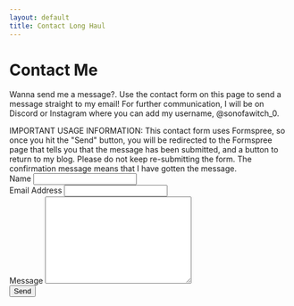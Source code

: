 ```yaml
---
layout: default
title: Contact Long Haul
---
```


<div id="contact">
  <h1 class="pageTitle">Contact Me</h1>
  <div class="contactContent">
    <p class="intro">Wanna send me a message?. Use the contact form on this page to send a message straight to my email! For further communication, I will be on Discord or Instagram where you can add my username, @sonofawitch_0.</p>
    <alert>IMPORTANT USAGE INFORMATION: This contact form uses Formspree, so once you hit the "Send" button, you will be redirected to the Formspree page that tells you that the message has been submitted, and a button to return to my blog. Please do not keep re-submitting the form. The confirmation message means that I have gotten the message.</alert>
  </div>
  <form action="https://formspree.io/f/myzyeyrv" method="POST">
    <label for="name">Name</label>
    <input type="text" id="name" name="name" class="full-width"><br>
    <label for="email">Email Address</label>
    <input type="email" id="email" name="_replyto" class="full-width"><br>
    <label for="message">Message</label>
    <textarea name="message" id="message" cols="30" rows="10" class="full-width"></textarea><br>
    <input type="submit" value="Send" class="button">
  </form>
</div>
